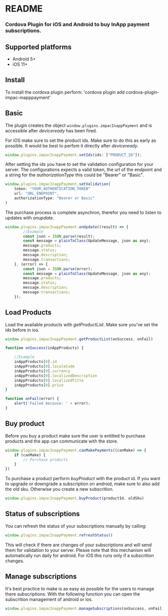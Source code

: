 # README #

### Cordova Plugin for iOS and Android to buy InApp payment subscriptions. ###

## Supported platforms
- Android 5+
- iOS 11+

## Install
To install the cordova plugin perform:
'cordova plugin add cordova-plugin-impac-inapppayment'

## Basic

The plugin creates the object `window.plugins.impacInappPayment` and is accessible after *deviceready* has been fired.

For iOS make sure to set the product ids. Make sure to do this as early as possible. It would be best to perfom it directly after *deviceready*.

```js
window.plugins.impacInappPayment.setIds(ids: ["PRODUCT_ID"]);
```

After setting the ids you have to set the validation configuration for your server. The configurations expects a valid token, the url of the endpoint and a string for the *authorizationType* this could be "Bearer" or "Basic".
```js
window.plugins.impacInappPayment.setValidation(
    token: "YOUR_AUTHENTICATION_TOKEN"
    url: "URL_ENDPOINT",
    authorizationType: "Bearer or Basic" 
)
```

The purchase process is complete asynchron, therefor you need to listen to updates with *onupdate*. 

```js 
window.plugins.impacInappPayment.onUpdate((result) => {
        //Example
        const json = JSON.parse(result);
        const message = plainToClass(UpdateMessage, json as any);
        message.products;
        message.status;
        message.description;
        message.transactions;
    }, (error) => {
        const json = JSON.parse(error);
        const message = plainToClass(UpdateMessage, json as any);
        message.products;
        message.status;
        message.description;
        message.transactions;
    });
```

## Load Products

Load the available products with *getProductList*. Make sure you've set the ids before in ios.
```js 
window.plugins.impacInappPayment.getProductList(onSuccess, onFail)

function onSuccess(inAppProducts) {

    //Example
    inAppProducts[0].id
    inAppProducts[0].localeCode
    inAppProducts[0].currency
    inAppProducts[0].localizedDescription
    inAppProducts[0].localizedTitle
    inAppProducts[0].price
}

function onFail(error) {
    alert('Failed because: ' + error);
}
```

## Buy product

Before you buy a product make sure the user is entitled to purchase products and the app can communicate with the store.

```js
window.plugins.impacInappPayment.canMakePayments((canMake) => {
    if (canMake) {
        // Purchase products
    }
})
```

To purchase a product perform *buyProduct* with the product id. If you want to upgrade or downgrade a subscription on android, make sure to also add the old sku. Otherwise you create a new subscrition. 

```js
window.plugins.impacInappPayment.buyProduct(productId, oldSku)
```

## Status of subscriptions

You can refresh the status of your subscriptions manually by calling:

```js
window.plugins.impacInappPayment.refreshStatus()
```

This will check if there are changes of your subscriptions and will send them for validation to your server. Please note that this mechanism will automatically run daily for android. For iOS this runs only if a subscrition changes.

## Manage subscriptions

It's best practice to make is as easy as possible for the users to manage there subscriptions.
With the following function you can open the subscrition management of android or ios.

```js
window.plugins.impacInappPayment.manageSubscriptions(onSuccess, onFail)
```
